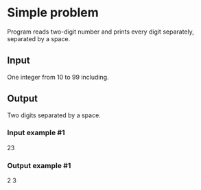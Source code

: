 # Simple problem
Program reads two-digit number and prints every digit separately, separated by a space.

## Input
One integer from 10 to 99 including.

## Output
Two digits separated by a space.

### Input example #1
23

### Output example #1
2 3